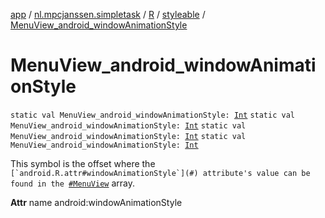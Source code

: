 [app](../../../index.md) / [nl.mpcjanssen.simpletask](../../index.md) / [R](../index.md) / [styleable](index.md) / [MenuView_android_windowAnimationStyle](.)

# MenuView_android_windowAnimationStyle

`static val MenuView_android_windowAnimationStyle: `[`Int`](https://kotlinlang.org/api/latest/jvm/stdlib/kotlin/-int/index.html)
`static val MenuView_android_windowAnimationStyle: `[`Int`](https://kotlinlang.org/api/latest/jvm/stdlib/kotlin/-int/index.html)
`static val MenuView_android_windowAnimationStyle: `[`Int`](https://kotlinlang.org/api/latest/jvm/stdlib/kotlin/-int/index.html)
`static val MenuView_android_windowAnimationStyle: `[`Int`](https://kotlinlang.org/api/latest/jvm/stdlib/kotlin/-int/index.html)

This symbol is the offset where the ``[`android.R.attr#windowAnimationStyle`](#) attribute's value can be found in the ``[`#MenuView`](-menu-view.md) array.

**Attr**
name android:windowAnimationStyle


